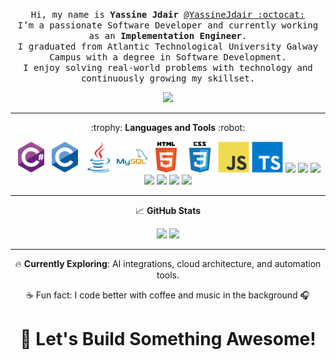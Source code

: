 <p align="center">
  <samp>
    Hi, my name is <strong>Yassine Jdair</strong> 
    <a href="https://github.com/YassineJdair">@YassineJdair :octocat:</a><br>
    I’m a passionate Software Developer and currently working as an <strong>Implementation Engineer</strong>.<br>
    I graduated from Atlantic Technological University Galway Campus with a degree in Software Development.<br>
    I enjoy solving real-world problems with technology and continuously growing my skillset.
  </samp>
</p>

<p align="center">
  <img src="https://readme-typing-svg.demolab.com?font=Fira+Code&weight=500&pause=1000&center=true&vCenter=true&width=435&lines=Implementation+Engineer+%7C+Tech+Enthusiast;Lifelong+Learner+%7C+Code+Craftsman;Turning+Ideas+into+Software+%F0%9F%9A%80" />
</p>

<hr>

<p align="center">
  :trophy: <strong>Languages and Tools</strong> :robot:
</p>   

<p align="center">
<img src="https://raw.githubusercontent.com/devicons/devicon/master/icons/csharp/csharp-original.svg" width="50px">
<img src="https://raw.githubusercontent.com/devicons/devicon/master/icons/c/c-original.svg" width="50px">
<img src="https://raw.githubusercontent.com/devicons/devicon/master/icons/java/java-original.svg" width="50px">
<img src="https://raw.githubusercontent.com/devicons/devicon/master/icons/mysql/mysql-original-wordmark.svg" width="50px">
<img src="https://raw.githubusercontent.com/devicons/devicon/master/icons/html5/html5-original-wordmark.svg" width="50px">
<img src="https://raw.githubusercontent.com/devicons/devicon/master/icons/css3/css3-original-wordmark.svg" width="50px">
<img src="https://raw.githubusercontent.com/devicons/devicon/master/icons/javascript/javascript-original.svg" width="50px">
<img src="https://raw.githubusercontent.com/devicons/devicon/master/icons/typescript/typescript-original.svg" width="50px">
<img src="https://angular.io/assets/images/logos/angular/angular.svg" width="50px">
<img src="https://raw.githubusercontent.com/detain/svg-logos/780f25886640cef088af994181646db2f6b1a3f8/svg/xamarin.svg" width="50px">
<img src="https://external-content.duckduckgo.com/iu/?u=https%3A%2F%2Fexternal-preview.redd.it%2FWSuAcyz1u8MoF8cokXspkmOIn8oWXaE8JH-SGXbUUW0.png&f=1&nofb=1" width="50px">
<img src="https://upload.wikimedia.org/wikipedia/commons/d/d1/Ionic_Logo.svg" width="50px">
<img src="https://user-images.githubusercontent.com/80963667/165842591-5d68d92e-4dfa-45bb-9f01-9c86d43aa59b.png" width="50px">
<img src="https://github.com/vimalverma558/vimalverma558/blob/v2/img/icons8-git.svg" width="50px">
<img src="https://github.com/vimalverma558/vimalverma558/blob/v2/img/icons8-github.svg" width="50px">
</p>

<hr>

<p align="center">
  📈 <strong>GitHub Stats</strong>
</p>

<p align="center">
  <img src="https://github-readme-stats.vercel.app/api?username=YassineJdair&show_icons=true&theme=radical" />
  <img src="https://github-readme-streak-stats.herokuapp.com/?user=YassineJdair&theme=radical&hide_border=true" />
</p>

<hr>

<p align="center">
  🔥 <strong>Currently Exploring</strong>: AI integrations, cloud architecture, and automation tools.
</p>

<p align="center">
  ☕ Fun fact: I code better with coffee and music in the background 🎧
</p>

<h1 align="center">🚀 Let's Build Something Awesome!</h1>
